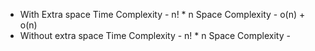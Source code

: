 * With Extra space
Time Complexity - n! * n
Space Complexity - o(n) + o(n)
​
* Without extra space
Time Complexity -  n! * n
Space Complexity -